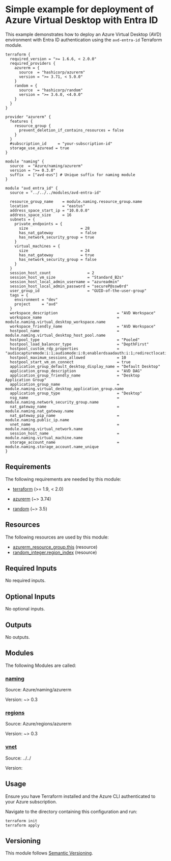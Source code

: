 # Simple example for deployment of Azure Virtual Desktop with Entra ID
This example demonstrates how to deploy an Azure Virtual Desktop (AVD) environment with Entra ID authentication using the `avd-entra-id` Terraform module.


```hcl
terraform {
  required_version = ">= 1.6.6, < 2.0.0"
  required_providers {
    azurerm = {
      source  = "hashicorp/azurerm"
      version = ">= 3.71, < 5.0.0"
    }
    random = {
      source  = "hashicorp/random"
      version = ">= 3.6.0, <4.0.0"
    }
  }
}

provider "azurerm" {
  features {
    resource_group {
      prevent_deletion_if_contains_resources = false
    }
  }
  #subscription_id     = "your-subscription-id"
  storage_use_azuread = true
}

module "naming" {
  source  = "Azure/naming/azurerm"
  version = ">= 0.3.0"
  suffix  = ["avd-eus"] # Unique suffix for naming module
}

module "avd_entra_id" {
  source = "../../../modules/avd-entra-id"

  resource_group_name    = module.naming.resource_group.name
  location               = "eastus"
  address_space_start_ip = "10.0.0.0"
  address_space_size     = 16
  subnets = {
    private_endpoints = {
      size                       = 28
      has_nat_gateway            = false
      has_network_security_group = true
    }
    virtual_machines = {
      size                       = 24
      has_nat_gateway            = true
      has_network_security_group = false
    }
  }
  session_host_count                = 2
  session_host_vm_size              = "Standard_B2s"
  session_host_local_admin_username = "azureadmin"
  session_host_local_admin_password = "secureP@ssw0rd"
  user_group_id                     = "GUID-of-the-user-group"
  tags = {
    environment = "dev"
    project     = "avd"
  }
  workspace_description                          = "AVD Workspace"
  workspace_name                                 = module.naming.virtual_desktop_workspace.name
  workspace_friendly_name                        = "AVD Workspace"
  hostpool_name                                  = module.naming.virtual_desktop_host_pool.name
  hostpool_type                                  = "Pooled"
  hostpool_load_balancer_type                    = "DepthFirst"
  hostpool_custom_rdp_properties                 = "audiocapturemode:i:1;audiomode:i:0;enablerdsaadauth:i:1;redirectlocation:i:1;"
  hostpool_maximum_sessions_allowed              = 10
  hostpool_start_vm_on_connect                   = true
  application_group_default_desktop_display_name = "Default Desktop"
  application_group_description                  = "AVD DAG"
  application_group_friendly_name                = "Desktop Application Group"
  application_group_name                         = module.naming.virtual_desktop_application_group.name
  application_group_type                         = "Desktop"
  nsg_name                                       = module.naming.network_security_group.name
  nat_gateway_name                               = module.naming.nat_gateway.name
  nat_gateway_pip_name                           = module.naming.public_ip.name
  vnet_name                                      = module.naming.virtual_network.name
  session_host_name                              = module.naming.virtual_machine.name
  storage_account_name                           = module.naming.storage_account.name_unique
}
```

## Requirements

The following requirements are needed by this module:

- <a name="requirement_terraform"></a> [terraform](#requirement\_terraform) (>= 1.9, < 2.0)

- <a name="requirement_azurerm"></a> [azurerm](#requirement\_azurerm) (~> 3.74)

- <a name="requirement_random"></a> [random](#requirement\_random) (~> 3.5)

## Resources

The following resources are used by this module:

- [azurerm_resource_group.this](https://registry.terraform.io/providers/hashicorp/azurerm/latest/docs/resources/resource_group) (resource)
- [random_integer.region_index](https://registry.terraform.io/providers/hashicorp/random/latest/docs/resources/integer) (resource)

<!-- markdownlint-disable MD013 -->
## Required Inputs

No required inputs.

## Optional Inputs

No optional inputs.

## Outputs

No outputs.

## Modules

The following Modules are called:

### <a name="module_naming"></a> [naming](#module\_naming)

Source: Azure/naming/azurerm

Version: ~> 0.3

### <a name="module_regions"></a> [regions](#module\_regions)

Source: Azure/regions/azurerm

Version: ~> 0.3

### <a name="module_vnet"></a> [vnet](#module\_vnet)

Source: ../../

Version:

## Usage

Ensure you have Terraform installed and the Azure CLI authenticated to your Azure subscription.

Navigate to the directory containing this configuration and run:

```
terraform init
terraform apply
```
## Versioning
This module follows [Semantic Versioning](https://semver.org/).